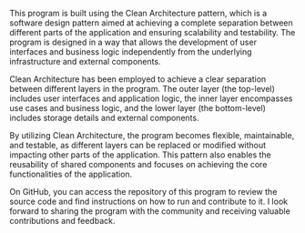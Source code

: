 This program is built using the Clean Architecture pattern, which is a software design pattern aimed at achieving a complete separation between different parts of the application and ensuring scalability and testability. The program is designed in a way that allows the development of user interfaces and business logic independently from the underlying infrastructure and external components.

Clean Architecture has been employed to achieve a clear separation between different layers in the program. The outer layer (the top-level) includes user interfaces and application logic, the inner layer encompasses use cases and business logic, and the lower layer (the bottom-level) includes storage details and external components.

By utilizing Clean Architecture, the program becomes flexible, maintainable, and testable, as different layers can be replaced or modified without impacting other parts of the application. This pattern also enables the reusability of shared components and focuses on achieving the core functionalities of the application.

On GitHub, you can access the repository of this program to review the source code and find instructions on how to run and contribute to it. I look forward to sharing the program with the community and receiving valuable contributions and feedback.
